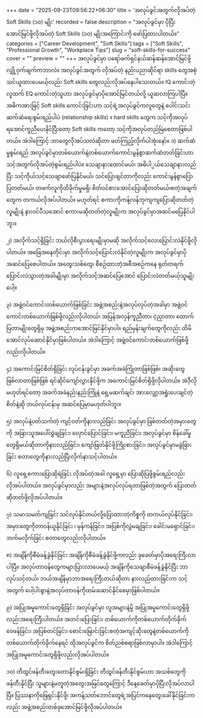 +++
date = "2025-09-23T09:56:22+06:30"
title = 'အလုပ်ခွင်အတွက်လိုအပ်တဲ့ Soft Skills (၁၀) မျိုး'
recorded = false
description = "အလုပ်ခွင်မှာ ပိုပြီးအောင်မြင်ဖို့လိုအပ်တဲ့ Soft Skills (၁၀) မျိုးအကြောင်းကို ဖော်ပြထားပါတယ်။"
categories = ["Career Development", "Soft Skills"]
tags = ["Soft Skills", "Professional Growth", "Workplace Tips"]
slug = "soft-skills-for-success"
cover = ""
preview = ""
+++
အလုပ်ခွင်မှာ ပရော်ဖက်ရှင်နယ်ဆန်ဆန်အောင်မြင်ဖို့လျှို့ဝှက်ချက်ကဘာလဲ။ အလုပ်ခွင်အတွက် လိုအပ်တဲ့ နည်းပညာဆိုင်ရာ skills တွေအစုံသင်ယူထားပေမယ့်လည်း Soft skills တွေလည်းလိုအပ်နေပါသေးတယ်။ IQ ကောင်းတဲ့လူထက် EQ ကောင်းတဲ့သူဟာ အလုပ်ခွင်မှာပိုအောင်မြင်တယ်လို့ ယူဆလာကြပါပြီ။ အဓိကအားဖြင့် Soft skills ကောင်းခြင်းဟာ သင့်ရဲ့အလုပ်ခွင်ကလူတွေနဲ့ ပေါင်းသင်းဆက်ဆံရေးစွမ်းရည်ပါပဲ (relationship skills) ။ hard skills တွေက သင့်ကိုအလုပ်ရအောင်ကူညီပေးနိုင်ပြီးတော့ Soft skills ကတော့ သင့်ကိုအလုပ်တည်မြဲစေတာဖြစ်ပါတယ်။ အဲဒါကြောင့် ဘာတွေလိုအပ်သလဲဆိုတာ ဖတ်ကြည့်လိုက်ပါအုံးနော်။
၁) ဆက်ဆံမှုစွမ်းရည်
အလုပ်ခွင်မှာတစ်ယောက်နဲ့တစ်ယောက်ကောင်းမွန်စွာဆက်ဆံတတ်ခြင်းဟာ သင့်အတွက်လိုအပ်တဲ့စွမ်းရည်ပါပဲ။ သေချာနားထောင်မယ်၊ အဓိပါ္ပယ်သေချာနားလည်ပြီး သင့်ကိုယ်သင့်သေချာဖော်ပြနိုင်မယ်၊ သင်ပြောချင်တာကိုလည်း ကောင်းမွန်စွာပြောပြတတ်မယ်၊ တဖက်လူကိုထိခိုက်မှုမရှိ၊ စိတ်ဝင်စားအောင်ပြောဆိုတတ်မယ်၊စတဲ့အချက်တွေက တကယ်လိုအပ်ပါတယ်။ မဟုတ်ရင် စကားကိုကန့်လန်ဘုကျကျပြောဆိုတတ်တဲ့လူမျိုးနဲ့ နားဝင်ပီသအောင် စကားမဆိုတတ်တဲ့လူမျိုးက အလုပ်ခွင်မှာအဆင်မပြေနိုင်ပါဘူး။

၂) အလိုက်သင့်ရှိခြင်း
ဘယ်လိုစီးပွားရေးမျိုးမှာမဆို အလိုက်သင့်လေးပြောင်းလဲနိုင်ဖို့လိုပါတယ်။ အခြေအနေတိုင်းမှာ အလိုက်သင့်ပြောင်းလဲနိုင်တဲ့လူမျိုးက
အလုပ်ခွင်မှာပိုအဆင်ပြေစေပါတယ်။ အတွေးသစ်တွေ၊ စီစဉ်ထားတဲ့အစီအစဉ်ကနေ ရုတ်တရက်ပြောင်းလဲသွားတဲ့အခါမျိုးမှာ အလိုက်သင့်အဆင်ပြေအောင် ပြောင်းလဲတတ်မယ့်သူမျိုးပေါ့။

၃) အဖွဲ့ဝင်ကောင်းတစ်ယောက်ဖြစ်ခြင်း
အဖွဲ့အစည်းနဲ့အလုပ်လုပ်တဲ့အခါမှာ အဖွဲ့ဝင်ကောင်းတစ်ယောက်ဖြစ်ဖို့လည်းလိုပါတယ်၊ အပြန်အလှန်ကူညီတာ၊ ငဲ့ညှာတာ၊ ထောက်ပြတာမျိုးတွေရှိမှ အဖွဲ့အစည်းကအောင်မြင်နိုင်မှာပါ။ ရည်မှန်းချက်တွေကိုလည်း ထိမိအောင်လုပ်ဆောင်နိုင်မှာဖြစ်ပါတယ်။ အဲဒါကြောင့် အဖွဲ့ဝင်ကောင်းတစ်ယောက်ဖြစ်ဖို့လည်းလိုပါတယ်။

၄) အကောင်းမြင်စိတ်ရှိခြင်း
လုပ်ငန်းခွင်မှာ အခက်အခဲကြုံတာဖြစ်ဖြစ်၊ အဆိုးတွေဖြစ်လာတာဖြစ်ဖြစ် ရင်ဆိုင်ကျော်လွှားနိုင်ဖို့က အကောင်းမြင်စိတ်ရှိဖို့လိုပါတယ်။ အဲဒီ့လိုမဟုတ်ရင်တော့ အခက်အခဲနည်းနည်းကြုံနဲ့ ရှေ့မဆက်ချင်၊ အားလျှော့အရှုံးပေးချင်တဲ့စိတ်နဲ့ဆို ဘယ်လုပ်ငန်းမှ အဆင်ပြေမှာမဟုတ်ပါဘူး။

၅) အလုပ်နဲ့ပတ်သက်တဲ့ ကျင့်ဝတ်ကိုနားလည်ခြင်း
အလုပ်ခွင်မှာ ဖြစ်တတ်တဲ့အမှားတွေကို အခြားသူအပေါ်လွှဲချခြင်း၊ လှောင်ပြောင်ခြင်း၊
မကူညီခြင်း၊ အလုပ်ခွင်မှာ စိန်ခေါ်မှုတွေရှိမယ်ဆိုတာကိုနားလည်ခြင်း၊ ကျော်ဖြတ်နိုင်ဖို့ကြိုးစားခြင်း၊ အလုပ်ခွင်မှာမခွဲခြားခြင်း စတာတွေကိုနားလည်ပြီးလိုက်နာသင့်ပါတယ်။

၆) လူရှေ့စကားပြောဆိုရဲခြင်း
လိုအပ်တဲ့အခါ လူရှေ့မှာ ပြောဆိုပြဖို့စွမ်းရည်လည်းလိုအပ်ပါတယ်။ အလုပ်ခွင်မှာလည်း အများနဲ့အလုပ်လုပ်ရတာဖြစ်တဲ့အတွက် ပြောတတ်ဆိုတတ်ဖို့လိုအပ်ပါတယ်။

၇) သမာသမတ်ကျခြင်း
သင်လုပ်နိုင်တယ်လို့ပြောထားတဲ့ကိစ္စကို တကယ်လုပ်နိုင်ခြင်း၊ အမှားတွေကိုတာဝန်ယူနိုင်ခြင်း ၊ မှန်ကန်ခြင်း၊ အပြစ်ကိုလွှဲမချခြင်း၊ ခေါင်းမရှောင်ခြင်း၊ ဘက်မလိုက်ခြင်း စတာတွေလည်းလိုပါတယ်။

၈) အချိန်ကိုစီမံခန့်ခွဲနိုင်ခြင်း
အချိန်ကိုစီမံခန့်ခွဲနိုင်ဖို့ကလည်း ခုခေတ်မှာပိုအရေးကြီးလာပါပြီ။ အလုပ်တာဝန်တွေကများပြားလာပေမယ့် အချိန်ကိုသေချာစီမံခန့်ခွဲနိုင်ပြီး ဘာလုပ်သင့်တယ်၊ ဘယ်အချိန်မှာဘာအရေးကြီးတယ်ဆိုတာ နားလည်ထားခြင်းက သင့်အတွက် ပေါ့ပါးစွာနဲ့အလုပ်တာဝန်ကိုထမ်းဆောင်နိုင်စေမှာဖြစ်ပါတယ်။

၉) အပြုအမူကောင်းတွေရှိခြင်း
အလုပ်ခွင်မှာ လူအများနဲ့မို့ အပြုအမူကောင်းတွေရှိဖို့လည်းအရေးကြီးပါတယ်။ အတင်းပြောခြင်း၊ တစ်ယောက်ကိုတစ်ယောက်တိုက်ခိုက်ဝေဖန်ခြင်း၊ အပြစ်တင်ခြင်း၊ စောင်းမြောင်းခြင်းစတဲ့အကျင့်ဆိုးတွေနဲ့တစ်ယောက်ကိုတစ်ယောက်တိုက်ခိုက်နေရင် ထိုအလုပ်ခွင်က စိတ်ညစ်စရာဖြစ်လာမှာပါ။ အဲဒါကြောင့်အပြုအမူကောင်းတွေရှိဖို့လည်းလိုအပ်ပါတယ်။

၁၀) တီထွင်ဖန်တီးတွေးတောနိုင်စွမ်းရှိခြင်း
တီထွင်ဖန်တီးနိုင်စွမ်းဟာ အသစ်တွေကိုဖန်တီးနိုင်ပြီး သူများနဲ့မတူတဲ့အတွေးအမြင်တွေကြောင့် ဒီနေ့ခေတ်မှာပိုပြီးလိုအပ်လာပါပြီ။ ပြဿနာကိုဖြေရှင်းနိုင်ဖို့၊ အကန့်သတ်ဘောင်တွေရဲ့အပြင်ကနေတွေးခေါ်နိုင်ခြင်းကလည်း အဖွဲ့အစည်းတစ်ခုအောင်မြင်ဖို့လိုအပ်ပါတယ်။ 
